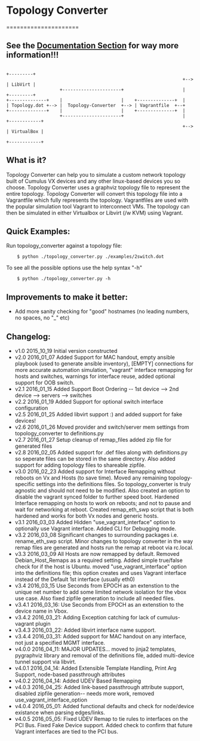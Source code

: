 # Topology Converter
=====================

## See the [Documentation Section](./documentation) for way more information!!!



```
                                                                       +---------+
                                                                  +--> | LibVirt |
                    +----------------------+                      |    +---------+
+--------------+    |                      |    +--------------+  |
| Topology.dot +--> |  Topology-Converter  +--> | Vagrantfile  +--+
+--------------+    |                      |    +--------------+  |
                    +----------------------+                      |    +------------+
                                                                  +--> | VirtualBox |
                                                                       +------------+
```

## What is it?
Topology Converter can help you to simulate a custom network topology built of Cumulus VX devices and any other linux-based devices you so choose.
Topology Converter uses a graphviz topology file to represent the entire topology. Topology Converter will convert this topology file into a Vagrantfile which fully represents the topology. Vagrantfiles are used with the popular simulation tool Vagrant to interconnect VMs. The topology can then be simulated in either Virtualbox or Libvirt (/w KVM) using Vagrant.


## Quick Examples: 
Run topology_converter against a topology file: 

```
    $ python ./topology_converter.py ./examples/2switch.dot
```


To see all the possible options use the help syntax "-h"

```
    $ python ./topology_converter.py -h
```


## Improvements to make it better: 
* Add more sanity checking for "good" hostnames (no leading numbers, no spaces, no "_" etc)

## Changelog:

* v1\.0 2015\_10\_19 Initial version constructed
* v2\.0 2016\_01\_07 Added Support for MAC handout, empty ansible playbook (used to generate ansible inventory), [EMPTY] connections for more accurate automation simulation, 
"vagrant" interface remapping for hosts and switches, warnings for interface reuse, added optional support for OOB switch.
* v2\.1 2016\_01\_15 Added Support Boot Ordering -- 1st device --> 2nd device --> servers --> switches
* v2\.2 2016\_01\_19 Added Support for optional switch interface configuration
* v2\.5 2016\_01\_25 Added libvirt support :) and added support for fake devices!
* v2\.6 2016\_01\_26 Moved provider and switch/server mem settings from topology_converter to definitions.py
* v2\.7 2016\_01\_27 Setup cleanup of remap_files added zip file for generated files
* v2\.8 2016\_02\_05 Added support for .def files along with definitions.py so seperate files can be stored in the same directory. Also added support for adding topology files to shareable zipfile.
* v3\.0 2016\_02\_23 Added support for Interface Remapping without reboots on Vx and Hosts (to save time). Moved any remaining topology-specific settings into the definitions files. So topology_converter is truly agnostic and should not need to be modified. Also created an option to disable the vagrant synced folder to further speed boot. Hardened Interface remapping on hosts to work on reboots; and not to pause and wait for networking at reboot. Created remap_eth_swp script that is both hardened and works for both Vx nodes and generic hosts.
* v3\.1 2016\_03\_03 Added Hidden "use_vagrant_interface" option to optionally use Vagrant interface. Added CLI for Debugging mode.
* v3\.2 2016\_03\_08 Significant changes to surrounding packages i.e. rename_eth_swp script. Minor changes to topology converter in the way remap files are generated and hosts run the remap at reboot via rc.local.
* v3\.3 2016\_03\_09 All Hosts are now remapped by default. Removed Debian_Host_Remaps as a required setting. Added simple true/false check for if the host is Ubuntu. moved "use_vagrant_interface" option into the definitions file; this option creates and uses Vagrant interface instead of the Default 1st interface (usually eth0)
* v3\.4 2016\_03\_15 Use Seconds from EPOCH as an extenstion to the unique net number to add some limited network isolation for the vbox use case. Also fixed zipfile generation to include all needed files.
* v3\.4\.1 2016\_03\_16: Use Seconds from EPOCH as an extenstion to the device name in Vbox.
* v3\.4\.2 2016\_03\_21: Adding Exception catching for lack of cumulus-vagrant plugin
* v3\.4\.3 2016\_03\_22: Added libvirt interface name support.
* v3\.4\.4 2016\_03\_31: Added support for MAC handout on any interface, not just a specified MGMT interface.
* v4\.0\.0 2016\_04\_11: MAJOR UPDATES... moved to jinja2 templates, pygraphviz library and removal of the definitions file, added multi-device tunnel support via libvirt.
* v4\.0\.1 2016\_04\_14: Added Extensible Template Handling, Print Arg Support, node-based passthrough attributes
* v4\.0\.2 2016\_04\_14: Added UDEV Based Remapping
* v4\.0\.3 2016\_04\_25: Added link-based passthrough attribute support, disabled zipfile generation-- needs more work, removed use_vagrant_interface_option
* v4\.0\.4 2016\_05\_01: Added functional defaults and check for node/device existance when parsing edges/links.
* v4\.0\.5 2016\_05\_05: Fixed UDEV Remap to tie rules to interfaces on the PCI Bus. Fixed Fake Device support. Added check to confirm that future Vagrant interfaces are tied to the PCI bus.


